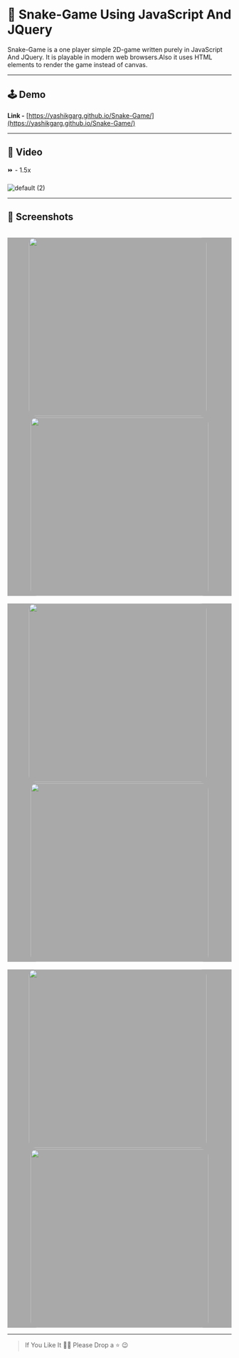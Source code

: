 # 🐍 Snake-Game Using JavaScript And JQuery
Snake-Game is a one player simple 2D-game written purely in JavaScript And JQuery. It is playable in modern web browsers.Also it uses HTML elements to render the game instead of canvas.
___
## 🕹 Demo ##
<b>Link -</b> [https://yashikgarg.github.io/Snake-Game/](https://yashikgarg.github.io/Snake-Game/)
___
## 🎥 Video
⏩ - 1.5x
<br><br>
![default (2)](https://user-images.githubusercontent.com/71690338/102254340-822d8980-3f2e-11eb-9689-3b6ab38736ff.gif)
___

## 📸 Screenshots
<br>
<div style="background-color:rgb(169,169,169); text-align:center">
<img src="https://user-images.githubusercontent.com/71690338/102254648-eea88880-3f2e-11eb-9338-93cc040a11f8.png" width="400" style="border-radius: 15px">
&nbsp;
<img src="https://user-images.githubusercontent.com/71690338/102254760-15ff5580-3f2f-11eb-9825-94b3b5d17513.png" width="400" style="border-radius: 15px">
</div>
<br>

<div style="background-color:rgb(169,169,169); text-align:center">
<img src="https://user-images.githubusercontent.com/71690338/102254807-27486200-3f2f-11eb-92fc-0d7d84bd5c1b.png" width="400" style="border-radius: 15px">
&nbsp;
<img src="https://user-images.githubusercontent.com/71690338/102254839-35967e00-3f2f-11eb-8bb4-1088495f41f4.png" width="400" style="border-radius: 15px">
</div>
<br>
<div style="background-color:rgb(169,169,169); text-align:center">
<img src="https://user-images.githubusercontent.com/71690338/102254882-4515c700-3f2f-11eb-9b10-237236662a3b.png" width="400" style="border-radius: 15px">
&nbsp;
<img src="https://user-images.githubusercontent.com/71690338/102254920-5363e300-3f2f-11eb-94b2-7294adf31e64.png" width="400" style="border-radius: 15px">
</div>

___

>If You Like It 🙋‍♂️ Please Drop a ⭐ 😉
